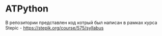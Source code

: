 # ATPython
В репозитории представлен код котрый был написан в рамках курса 
Stepic - https://stepik.org/course/575/syllabus